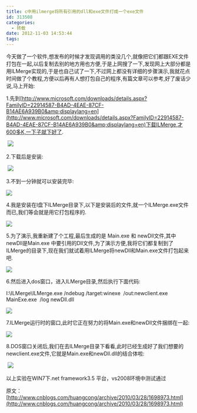 ```yaml
---
title: c中用ilmerge将所有引用的dll和exe文件打成一个exe文件
id: 313508
categories:
  - 转载
date: 2012-11-03 14:53:44
tags:
---
```


今天做了一个软件,想发布的时候才发现调用的类没几个,就像把它们都跟EXE文件打包在一起,以后复制去别的地方用也方便,于是上网搜了一下,发现网上大部分都是用ILMerge实现的,于是也自己试了一下,不过网上都没有详细的步骤演示,我就花点时间做了个教程,方便以后再有人想打包自己的程序,有篇文章可以参考,好了废话少说,马上开始:

1.先到[http://www.microsoft.com/downloads/details.aspx?FamilyID=22914587-B4AD-4EAE-87CF-B14AE6A939B0&amp;displaylang=en](http://www.microsoft.com/downloads/details.aspx?FamilyID=22914587-B4AD-4EAE-87CF-B14AE6A939B0&amp;displaylang=en)下载ILMerge,才600多K,一下子就下好了.

 ![](http://pic002.cnblogs.com/img/sd7087003/201003/2010032818242331.png)

2.下载后是安装:

 ![](http://pic002.cnblogs.com/img/sd7087003/201003/2010032818244746.png)

3.不到一分钟就可以安装完毕:

![](http://pic002.cnblogs.com/img/sd7087003/201003/2010032818245844.png)

4.我是安装在I盘下ILMerge目录下,以下是安装后的文件,就一个ILMerge.exe文件而已,我们等会就是用它打包程序的.

![](http://pic002.cnblogs.com/img/sd7087003/201003/2010032818250797.png)

5.为了演示,我重新建了个工程,最后生成的是 Main.exe 和 newDll文件,其中newDll是Main.exe 中要引用的Dll文件,为了演示方便,我将它们都复制到了ILMerge的目录下,现在我们就试着用ILMerge将newDll和Main.exe文件打包起来吧.

![](http://pic002.cnblogs.com/img/sd7087003/201003/2010032818251767.png)

6.然后进入dos窗口，进入ILMerge目录,然后执行下面代码:

I:\ILMerge\ILMerge.exe /ndebug /target:winexe  /out:newclient.exe MainExe.exe  /log newDll.dll

![](http://pic002.cnblogs.com/img/sd7087003/201003/2010032818252948.png)

7.ILMerge运行时的窗口,此时它正在努力的将Main.exe和newDll文件捆绑在一起:

![](http://pic002.cnblogs.com/img/sd7087003/201003/2010032818254761.png)

8.DOS窗口关闭后,我们在去ILMerge目录下看看,此时已经生成好了我们想要的newclient.exe文件,它就是Main.exe和newDll.dll的结合体啦:

 ![](http://pic002.cnblogs.com/img/sd7087003/201003/2010032818253873.png)

以上实验在WIN7下.net framework3.5 平台，vs2008环境中测试通过

原文：[http://www.cnblogs.com/huangcong/archive/2010/03/28/1698973.html](http://www.cnblogs.com/huangcong/archive/2010/03/28/1698973.html)
